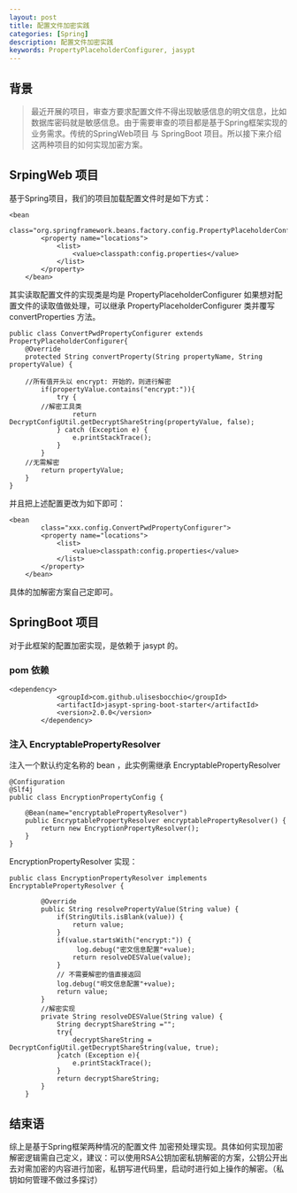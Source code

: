 ```yaml
---
layout: post
title: 配置文件加密实践
categories: [Spring]
description: 配置文件加密实践
keywords: PropertyPlaceholderConfigurer, jasypt
---
```


## 背景
> 最近开展的项目，审查方要求配置文件不得出现敏感信息的明文信息，比如数据库密码就是敏感信息。由于需要审查的项目都是基于Spring框架实现的业务需求。传统的SpringWeb项目 与 SpringBoot 项目。所以接下来介绍这两种项目的如何实现加密方案。

## SrpingWeb 项目
基于Spring项目，我们的项目加载配置文件时是如下方式：
```
<bean
        class="org.springframework.beans.factory.config.PropertyPlaceholderConfigurer">
        <property name="locations">
            <list>
                <value>classpath:config.properties</value>
            </list>
        </property>
    </bean>
```
其实读取配置文件的实现类是均是 PropertyPlaceholderConfigurer 如果想对配置文件的读取值做处理，可以继承 PropertyPlaceholderConfigurer 类并覆写 convertProperties 方法。

```
public class ConvertPwdPropertyConfigurer extends PropertyPlaceholderConfigurer{
	@Override
	protected String convertProperty(String propertyName, String propertyValue) {

    //所有值开头以 encrypt: 开始的，则进行解密
		if(propertyValue.contains("encrypt:")){
			try {
        //解密工具类
				return DecryptConfigUtil.getDecryptShareString(propertyValue, false);
			} catch (Exception e) {
				e.printStackTrace();
			}
		}
    //无需解密
		return propertyValue;
	}
}
```
并且把上述配置更改为如下即可：
```
<bean
        class="xxx.config.ConvertPwdPropertyConfigurer">
        <property name="locations">
            <list>
                <value>classpath:config.properties</value>
            </list>
        </property>
    </bean>
```

具体的加解密方案自己定即可。

## SpringBoot 项目
对于此框架的配置加密实现，是依赖于 jasypt 的。

### pom 依赖
```
<dependency>
			<groupId>com.github.ulisesbocchio</groupId>
			<artifactId>jasypt-spring-boot-starter</artifactId>
			<version>2.0.0</version>
		</dependency>
```

### 注入 EncryptablePropertyResolver

注入一个默认约定名称的 bean ，此实例需继承 EncryptablePropertyResolver

```
@Configuration
@Slf4j
public class EncryptionPropertyConfig {

    @Bean(name="encryptablePropertyResolver")
    public EncryptablePropertyResolver encryptablePropertyResolver() {
        return new EncryptionPropertyResolver();
    }
}
```

EncryptionPropertyResolver 实现：
```
public class EncryptionPropertyResolver implements EncryptablePropertyResolver {

        @Override
        public String resolvePropertyValue(String value) {
            if(StringUtils.isBlank(value)) {
                return value;
            }
            if(value.startsWith("encrypt:")) {
                 log.debug("密文信息配置"+value);
                return resolveDESValue(value);
            }
            // 不需要解密的值直接返回
            log.debug("明文信息配置"+value);
            return value;
        }
        //解密实现
        private String resolveDESValue(String value) {
            String decryptShareString ="";
            try{
                decryptShareString = DecryptConfigUtil.getDecryptShareString(value, true);
            }catch (Exception e){
                e.printStackTrace();
            }
            return decryptShareString;
        }
    }
```
## 结束语
综上是基于Spring框架两种情况的配置文件 加密预处理实现。具体如何实现加密解密逻辑需自己定义，建议：可以使用RSA公钥加密私钥解密的方案，公钥公开出去对需加密的内容进行加密，私钥写进代码里，启动时进行如上操作的解密。（私钥如何管理不做过多探讨）
